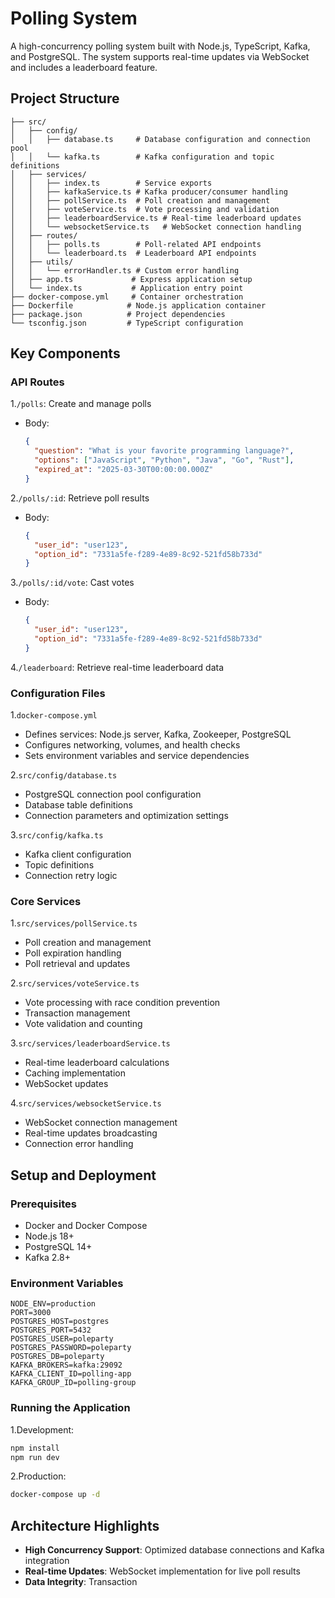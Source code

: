 # Polling System

A high-concurrency polling system built with Node.js, TypeScript, Kafka, and PostgreSQL. The system supports real-time updates via WebSocket and includes a leaderboard feature.

## Project Structure

```
├── src/
│   ├── config/
│   │   ├── database.ts     # Database configuration and connection pool
│   │   └── kafka.ts        # Kafka configuration and topic definitions
│   ├── services/
│   │   ├── index.ts        # Service exports
│   │   ├── kafkaService.ts # Kafka producer/consumer handling
│   │   ├── pollService.ts  # Poll creation and management
│   │   ├── voteService.ts  # Vote processing and validation
│   │   ├── leaderboardService.ts # Real-time leaderboard updates
│   │   └── websocketService.ts   # WebSocket connection handling
│   ├── routes/
│   │   ├── polls.ts        # Poll-related API endpoints
│   │   └── leaderboard.ts  # Leaderboard API endpoints
│   ├── utils/
│   │   └── errorHandler.ts # Custom error handling
│   ├── app.ts             # Express application setup
│   └── index.ts           # Application entry point
├── docker-compose.yml     # Container orchestration
├── Dockerfile            # Node.js application container
├── package.json          # Project dependencies
└── tsconfig.json         # TypeScript configuration
```

## Key Components

### API Routes

1.`/polls`: Create and manage polls

- Body:

  ```json
  {
    "question": "What is your favorite programming language?",
    "options": ["JavaScript", "Python", "Java", "Go", "Rust"],
    "expired_at": "2025-03-30T00:00:00.000Z"
  }
  ```

2.`/polls/:id`: Retrieve poll results

- Body:

  ```json
  {
    "user_id": "user123",
    "option_id": "7331a5fe-f289-4e89-8c92-521fd58b733d"
  }
  ```

3.`/polls/:id/vote`: Cast votes

- Body:

  ```json
  {
    "user_id": "user123",
    "option_id": "7331a5fe-f289-4e89-8c92-521fd58b733d"
  }
  ```

4.`/leaderboard`: Retrieve real-time leaderboard data

### Configuration Files

1.`docker-compose.yml`

- Defines services: Node.js server, Kafka, Zookeeper, PostgreSQL
- Configures networking, volumes, and health checks
- Sets environment variables and service dependencies

2.`src/config/database.ts`

- PostgreSQL connection pool configuration
- Database table definitions
- Connection parameters and optimization settings

3.`src/config/kafka.ts`

- Kafka client configuration
- Topic definitions
- Connection retry logic

### Core Services

1.`src/services/pollService.ts`

- Poll creation and management
- Poll expiration handling
- Poll retrieval and updates

2.`src/services/voteService.ts`

- Vote processing with race condition prevention
- Transaction management
- Vote validation and counting

3.`src/services/leaderboardService.ts`

- Real-time leaderboard calculations
- Caching implementation
- WebSocket updates

4.`src/services/websocketService.ts`

- WebSocket connection management
- Real-time updates broadcasting
- Connection error handling

## Setup and Deployment

### Prerequisites

- Docker and Docker Compose
- Node.js 18+
- PostgreSQL 14+
- Kafka 2.8+

### Environment Variables

```env
NODE_ENV=production
PORT=3000
POSTGRES_HOST=postgres
POSTGRES_PORT=5432
POSTGRES_USER=poleparty
POSTGRES_PASSWORD=poleparty
POSTGRES_DB=poleparty
KAFKA_BROKERS=kafka:29092
KAFKA_CLIENT_ID=polling-app
KAFKA_GROUP_ID=polling-group
```

### Running the Application

1.Development:

```bash
npm install
npm run dev
```

2.Production:

```bash
docker-compose up -d
```

## Architecture Highlights

- **High Concurrency Support**: Optimized database connections and Kafka integration
- **Real-time Updates**: WebSocket implementation for live poll results
- **Data Integrity**: Transaction
